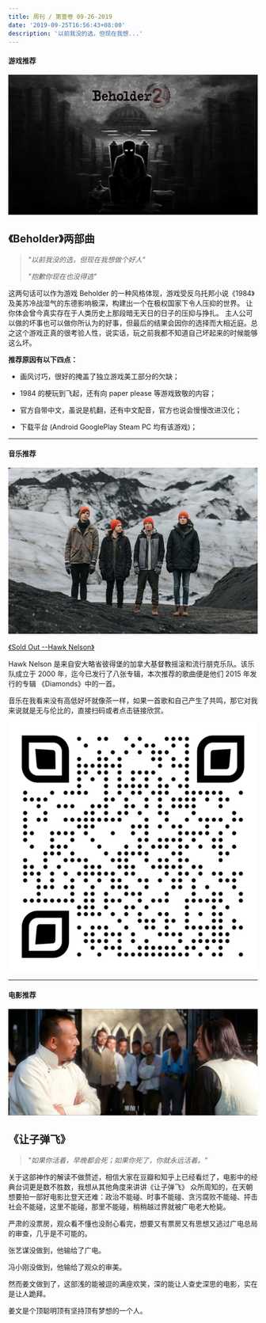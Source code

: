 ```yaml
---
title: 周刊 / 第壹卷 09-26-2019
date: '2019-09-25T16:56:43+08:00'
description: '以前我没的选，但现在我想...'
---
```


#### 游戏推荐

![](./4.jpg)

## 《Beholder》两部曲

> _"以前我没的选，但现在我想做个好人"_
>
> _"抱歉你现在也没得选"_

这两句话可以作为游戏 Beholder 的一种风格体现，游戏受反乌托邦小说《1984》及美苏冷战湿气的东德影响极深，构建出一个在极权国家下令人压抑的世界。 让你体会曾今真实存在于人类历史上那段暗无天日的日子的压抑与挣扎。 主人公可以做的坏事也可以做你所认为的好事，但最后的结果会因你的选择而大相近庭。总之这个游戏正真的很考验人性，说实话，玩之前我都不知道自己坏起来的时候能够这么坏。

**推荐原因有以下四点：**

- 画风讨巧，很好的掩盖了独立游戏美工部分的欠缺；

- 1984 的梗玩到飞起，还有向 paper please 等游戏致敬的内容；

- 官方自带中文，虽说是机翻，还有中文配音，官方也说会慢慢改进汉化；

- 下载平台 (Android GooglePlay Steam PC 均有该游戏)；

---

#### 音乐推荐

![promophoto1](./promophoto1.jpg)

[《Sold Out --Hawk Nelson》](http://music.163.com/song?id=31010566&userid=344604586)

Hawk Nelson 是来自安大略省彼得堡的加拿大基督教摇滚和流行朋克乐队。该乐队成立于 2000 年，迄今已发行了八张专辑，本次推荐的歌曲便是他们 2015 年发行的专辑 《Diamonds》中的一首。

音乐在我看来没有高低好坏就像茶一样，如果一首歌和自己产生了共鸣，那它对我来说就是无与伦比的，直接扫码或者点击链接欣赏。

![sold-out-hawk-nelson](./sold-out-hawk-nelson-qr-code.png)

---

#### 电影推荐

![img3](./img3.jpg)

## 《让子弹飞》

> _"如果你活着，早晚都会死；如果你死了，你就永远活着。"_

关于这部神作的解读不做赘述，相信大家在豆瓣和知乎上已经看烂了，电影中的经典台词更是数不胜数，我想从其他角度来讲讲《让子弹飞》
众所周知的，在天朝想要拍一部好电影比登天还难：政治不能碰、时事不能碰、贪污腐败不能碰、抨击社会不能碰，这里不能碰，那里不能碰，稍稍越过界就被广电老大枪毙。

严肃的没票房，观众看不懂也没耐心看完，想要又有票房又有思想又逃过广电总局的审查，几乎是不可能的。

张艺谋没做到，他输给了广电。

冯小刚没做到，他输给了观众的审美。

然而姜文做到了，这部浅的能被逗的满座欢笑，深的能让人查史深思的电影，实在是让人跪拜。

姜文是个顶聪明顶有坚持顶有梦想的一个人。
